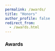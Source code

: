 ```yaml
---
permalink: /awards/
title: "Honors"
author_profile: false
redirect_from: 
  - /awards.html
---
```


### Awards 


